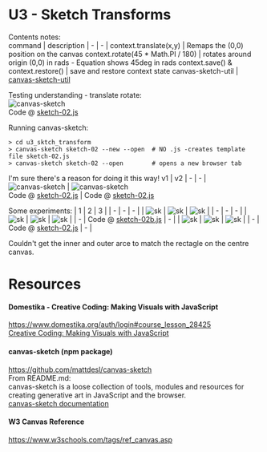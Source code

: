 # U3 - Sketch Transforms
Contents notes:  
command | description
| - | - |
context.translate(x,y) | Remaps the (0,0) position on the canvas
context.rotate(45 * Math.PI / 180) | rotates around origin (0,0) in rads - Equation shows 45deg in rads
context.save() & context.restore() | save and restore context state
canvas-sketch-util | [canvas-sketch-util](https://github.com/mattdesl/canvas-sketch-util)  
  
Testing understanding - translate rotate:  
![canvas-sketch](https://github.com/UnacceptableBehaviour/js_canvas/blob/master/test_pages/u3_sktch_transform/01-translate-rotate.png)  
Code @ [sketch-02.js](https://github.com/UnacceptableBehaviour/js_canvas/blob/efdcdd07826df5c5b8e8721b5c3ae99c9b3df5f7/test_pages/u3_sktch_transform/sketch-02.js)
  
Running canvas-sketch:  
```
> cd u3_sktch_transform
> canvas-sketch sketch-02 --new --open  # NO .js -creates template file sketch-02.js
> canvas-sketch sketch-02 --open        # opens a new browser tab
```
  
I'm sure there's a reason for doing it this way!
v1 | v2
| - | - |
![canvas-sketch](https://github.com/UnacceptableBehaviour/js_canvas/blob/master/test_pages/u3_sktch_transform/02-25-slices.png) | ![canvas-sketch](https://github.com/UnacceptableBehaviour/js_canvas/blob/master/test_pages/u3_sktch_transform/03-untils.png)  
Code @ [sketch-02.js](https://github.com/UnacceptableBehaviour/js_canvas/blob/e6420bce798bb87b03b7a50b2fe37cf94d03c0ae/test_pages/u3_sktch_transform/sketch-02.js) | Code @ [sketch-02.js](https://github.com/UnacceptableBehaviour/js_canvas/blob/3c9105e59dc721d79d172e783e3ed1fb0e0cb9de/test_pages/u3_sktch_transform/sketch-02.js)  
  
  
  
Some experiments:
| 1 | 2 | 3 | 
| - | - | - | 
| ![sk](https://github.com/UnacceptableBehaviour/js_canvas/blob/master/test_pages/u3_sktch_transform/2022.01.07-18.59.01.png) | ![sk](https://github.com/UnacceptableBehaviour/js_canvas/blob/master/test_pages/u3_sktch_transform/2022.01.07-19.14.07.png) | ![sk](https://github.com/UnacceptableBehaviour/js_canvas/blob/master/test_pages/u3_sktch_transform/2022.01.07-19.19.36.png) | 
| - | - | - | 
| ![sk](https://github.com/UnacceptableBehaviour/js_canvas/blob/master/test_pages/u3_sktch_transform/2022.01.07-19.19.36.png) | ![sk](https://github.com/UnacceptableBehaviour/js_canvas/blob/master/test_pages/u3_sktch_transform/2022.01.07-23.12.19.png) | ![sk](https://github.com/UnacceptableBehaviour/js_canvas/blob/master/test_pages/u3_sktch_transform/2022.01.07-19.29.22.png) | 
| - | Code @ [sketch-02b.js](https://github.com/UnacceptableBehaviour/js_canvas/blob/45cb64a7d8c3f157eaa51f0371ec7386bd66b13d/test_pages/u3_sktch_transform/sketch-02b.js) | - | 
| ![sk](https://github.com/UnacceptableBehaviour/js_canvas/blob/master/test_pages/u3_sktch_transform/2022.01.07-20.28.17.png) | ![sk](https://github.com/UnacceptableBehaviour/js_canvas/blob/master/test_pages/u3_sktch_transform/2022.01.07-20.37.22.png) | ![sk](https://github.com/UnacceptableBehaviour/js_canvas/blob/master/test_pages/u3_sktch_transform/2022.01.07-20.40.05.png) | 
| - | Code @ [sketch-02.js](https://github.com/UnacceptableBehaviour/js_canvas/blob/0e1e4a4d2c1e33bff3421432f094163daf3b0c1f/test_pages/u3_sktch_transform/sketch-02.js) | - | 
  
Couldn't get the inner and outer arce to match the rectagle on the centre canvas.
  
  
  
# Resources
#### Domestika - Creative Coding: Making Visuals with JavaScript
https://www.domestika.org/auth/login#course_lesson_28425  
[Creative Coding: Making Visuals with JavaScript](https://www.domestika.org/auth/login#course_lesson_28425)
  
#### canvas-sketch (npm package)
https://github.com/mattdesl/canvas-sketch  
From README.md:  
canvas-sketch is a loose collection of tools, modules and resources for creating generative art in JavaScript and the browser.  
[canvas-sketch documentation](https://github.com/mattdesl/canvas-sketch/blob/master/docs/README.md)  

#### W3 Canvas Reference
https://www.w3schools.com/tags/ref_canvas.asp

